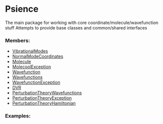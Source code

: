 # <a id="Psience">Psience</a>
    
The main package for working with core coordinate/molecule/wavefunction stuff
Attempts to provide base classes and common/shared interfaces

### Members:

  - [VibrationalModes](Psience/Molecools/Vibrations/VibrationalModes.md)
  - [NormalModeCoordinates](Psience/Molecools/Vibrations/NormalModeCoordinates.md)
  - [Molecule](Psience/Molecools/Molecule/Molecule.md)
  - [MolecoolException](Psience/Molecools/Molecule/MolecoolException.md)
  - [Wavefunction](Psience/Wavefun/Wavefunctions/Wavefunction.md)
  - [Wavefunctions](Psience/Wavefun/Wavefunctions/Wavefunctions.md)
  - [WavefunctionException](Psience/Wavefun/Wavefunctions/WavefunctionException.md)
  - [DVR](Psience/DVR/DVR/DVR.md)
  - [PerturbationTheoryWavefunctions](Psience/VPT2/PerturbationTheory/PerturbationTheoryWavefunctions.md)
  - [PerturbationTheoryException](Psience/VPT2/PerturbationTheory/PerturbationTheoryException.md)
  - [PerturbationTheoryHamiltonian](Psience/VPT2/PerturbationTheory/PerturbationTheoryHamiltonian.md)

### Examples:

